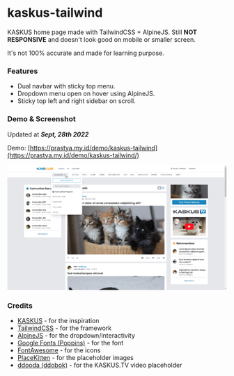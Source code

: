 # kaskus-tailwind

KASKUS home page made with TailwindCSS + AlpineJS. Still **NOT RESPONSIVE** and doesn't look good on mobile or smaller screen.

It's not 100% accurate and made for learning purpose.

### Features

- Dual navbar with sticky top menu.
- Dropdown menu open on hover using AlpineJS.
- Sticky top left and right sidebar on scroll.

### Demo & Screenshot

Updated at **_Sept, 28th 2022_**

Demo: [https://prastya.my.id/demo/kaskus-tailwind](https://prastya.my.id/demo/kaskus-tailwind/)

![Screenshot / Sept 28th 2022](https://github.com/prastya28/kaskus-tailwind/blob/main/public/assets/img/ss_10.png)

### Credits

- [KASKUS](https://www.kaskus.co.id) - for the inspiration
- [TailwindCSS](https://tailwindcss.com) - for the framework
- [AlpineJS](https://alpinejs.dev) - for the dropdown/interactivity
- [Google Fonts (Poppins)](https://fonts.google.com/specimen/Poppins) - for the font
- [FontAwesome](https://fontawesome.com/icons) - for the icons
- [PlaceKitten](https://placekitten.com) - for the placeholder images
- [ddooda (ddobok)](https://youtu.be/z8I6uIkI37k) - for the KASKUS.TV video placeholder
